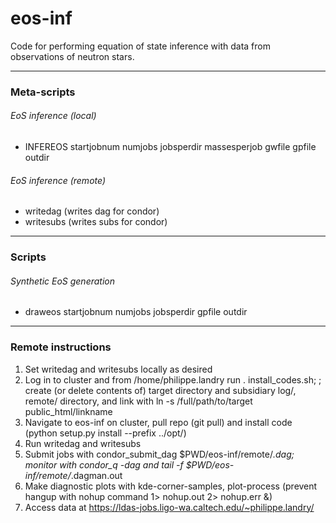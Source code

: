 # eos-inf

Code for performing equation of state inference with data from observations of neutron stars.

---

### Meta-scripts

###### EoS inference (local)

* INFEREOS startjobnum numjobs jobsperdir massesperjob gwfile gpfile outdir

###### EoS inference (remote)

* writedag (writes dag for condor)
* writesubs (writes subs for condor)

---

### Scripts

###### Synthetic EoS generation

* draweos startjobnum numjobs jobsperdir gpfile outdir

---

### Remote instructions

1. Set writedag and writesubs locally as desired
2. Log in to cluster and from /home/philippe.landry run . install_codes.sh; ; create (or delete contents of) target directory and subsidiary log/, remote/ directory, and link with ln -s /full/path/to/target public_html/linkname
3. Navigate to eos-inf on cluster, pull repo (git pull) and install code (python setup.py install --prefix ../opt/)
4. Run writedag and writesubs
5. Submit jobs with condor_submit_dag $PWD/eos-inf/remote/*.dag; monitor with condor_q -dag and tail -f $PWD/eos-inf/remote/*.dagman.out
6. Make diagnostic plots with kde-corner-samples, plot-process (prevent hangup with nohup command 1> nohup.out 2> nohup.err &)
7. Access data at https://ldas-jobs.ligo-wa.caltech.edu/~philippe.landry/


